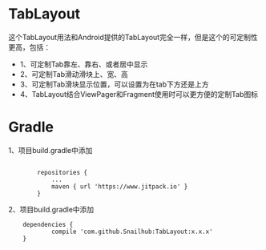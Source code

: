 # TabLayout

这个TabLayout用法和Android提供的TabLayout完全一样，但是这个的可定制性更高，包括：

* 1、可定制Tab靠左、靠右、或者居中显示
* 2、可定制Tab滑动滑块上、宽、高
* 3、可定制Tab滑块显示位置，可以设置为在tab下方还是上方
* 4、TabLayout结合ViewPager和Fragment使用时可以更方便的定制Tab图标


# Gradle
1、项目build.gradle中添加
```

		repositories {
			...
			maven { url 'https://www.jitpack.io' }
		}

```
2、项目build.gradle中添加

```
	dependencies {
	        compile 'com.github.Snailhub:TabLayout:x.x.x'
	}
  
```
